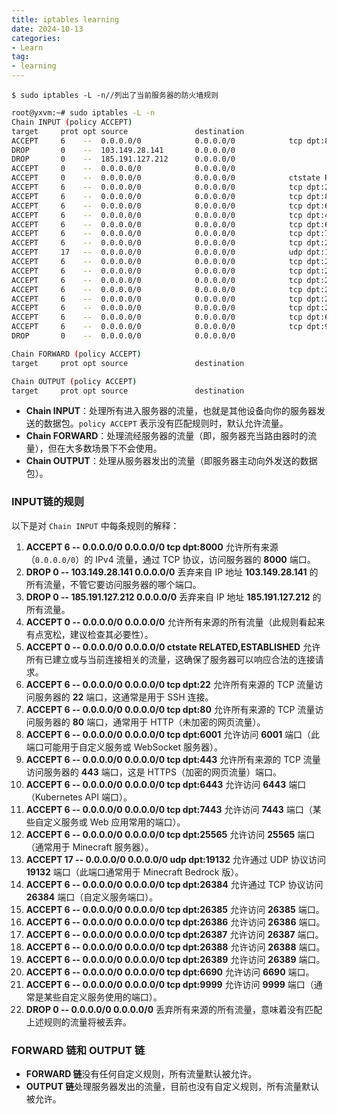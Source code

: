 ```yaml
---
title: iptables learning
date: 2024-10-13
categories: 
- Learn
tag:
- learning
---
```






```
$ sudo iptables -L -n//列出了当前服务器的防火墙规则
```






```bash
root@yxvm:~# sudo iptables -L -n
Chain INPUT (policy ACCEPT)
target     prot opt source               destination         
ACCEPT     6    --  0.0.0.0/0            0.0.0.0/0            tcp dpt:8000
DROP       0    --  103.149.28.141       0.0.0.0/0           
DROP       0    --  185.191.127.212      0.0.0.0/0           
ACCEPT     0    --  0.0.0.0/0            0.0.0.0/0           
ACCEPT     0    --  0.0.0.0/0            0.0.0.0/0            ctstate RELATED,ESTABLISHED
ACCEPT     6    --  0.0.0.0/0            0.0.0.0/0            tcp dpt:22
ACCEPT     6    --  0.0.0.0/0            0.0.0.0/0            tcp dpt:80
ACCEPT     6    --  0.0.0.0/0            0.0.0.0/0            tcp dpt:6001
ACCEPT     6    --  0.0.0.0/0            0.0.0.0/0            tcp dpt:443
ACCEPT     6    --  0.0.0.0/0            0.0.0.0/0            tcp dpt:6443
ACCEPT     6    --  0.0.0.0/0            0.0.0.0/0            tcp dpt:7443
ACCEPT     6    --  0.0.0.0/0            0.0.0.0/0            tcp dpt:25565
ACCEPT     17   --  0.0.0.0/0            0.0.0.0/0            udp dpt:19132
ACCEPT     6    --  0.0.0.0/0            0.0.0.0/0            tcp dpt:26384
ACCEPT     6    --  0.0.0.0/0            0.0.0.0/0            tcp dpt:26385
ACCEPT     6    --  0.0.0.0/0            0.0.0.0/0            tcp dpt:26386
ACCEPT     6    --  0.0.0.0/0            0.0.0.0/0            tcp dpt:26387
ACCEPT     6    --  0.0.0.0/0            0.0.0.0/0            tcp dpt:26388
ACCEPT     6    --  0.0.0.0/0            0.0.0.0/0            tcp dpt:26389
ACCEPT     6    --  0.0.0.0/0            0.0.0.0/0            tcp dpt:6690
ACCEPT     6    --  0.0.0.0/0            0.0.0.0/0            tcp dpt:9999
DROP       0    --  0.0.0.0/0            0.0.0.0/0           

Chain FORWARD (policy ACCEPT)
target     prot opt source               destination         

Chain OUTPUT (policy ACCEPT)
target     prot opt source               destination   
```

 





- **Chain INPUT**：处理所有进入服务器的流量，也就是其他设备向你的服务器发送的数据包。`policy ACCEPT` 表示没有匹配规则时，默认允许流量。
- **Chain FORWARD**：处理流经服务器的流量（即，服务器充当路由器时的流量），但在大多数场景下不会使用。
- **Chain OUTPUT**：处理从服务器发出的流量（即服务器主动向外发送的数据包）。

### **INPUT链的规则**

以下是对 `Chain INPUT` 中每条规则的解释：

1. **ACCEPT 6 -- 0.0.0.0/0 0.0.0.0/0 tcp dpt:8000**
   允许所有来源（`0.0.0.0/0`）的 IPv4 流量，通过 TCP 协议，访问服务器的 **8000** 端口。
2. **DROP 0 -- 103.149.28.141 0.0.0.0/0**
   丢弃来自 IP 地址 **103.149.28.141** 的所有流量，不管它要访问服务器的哪个端口。
3. **DROP 0 -- 185.191.127.212 0.0.0.0/0**
   丢弃来自 IP 地址 **185.191.127.212** 的所有流量。
4. **ACCEPT 0 -- 0.0.0.0/0 0.0.0.0/0**
   允许所有来源的所有流量（此规则看起来有点宽松，建议检查其必要性）。
5. **ACCEPT 0 -- 0.0.0.0/0 0.0.0.0/0 ctstate RELATED,ESTABLISHED**
   允许所有已建立或与当前连接相关的流量，这确保了服务器可以响应合法的连接请求。
6. **ACCEPT 6 -- 0.0.0.0/0 0.0.0.0/0 tcp dpt:22**
   允许所有来源的 TCP 流量访问服务器的 **22** 端口，这通常是用于 SSH 连接。
7. **ACCEPT 6 -- 0.0.0.0/0 0.0.0.0/0 tcp dpt:80**
   允许所有来源的 TCP 流量访问服务器的 **80** 端口，通常用于 HTTP（未加密的网页流量）。
8. **ACCEPT 6 -- 0.0.0.0/0 0.0.0.0/0 tcp dpt:6001**
   允许访问 **6001** 端口（此端口可能用于自定义服务或 WebSocket 服务器）。
9. **ACCEPT 6 -- 0.0.0.0/0 0.0.0.0/0 tcp dpt:443**
   允许所有来源的 TCP 流量访问服务器的 **443** 端口，这是 HTTPS（加密的网页流量）端口。
10. **ACCEPT 6 -- 0.0.0.0/0 0.0.0.0/0 tcp dpt:6443**
    允许访问 **6443** 端口（Kubernetes API 端口）。
11. **ACCEPT 6 -- 0.0.0.0/0 0.0.0.0/0 tcp dpt:7443**
    允许访问 **7443** 端口（某些自定义服务或 Web 应用常用的端口）。
12. **ACCEPT 6 -- 0.0.0.0/0 0.0.0.0/0 tcp dpt:25565**
    允许访问 **25565** 端口（通常用于 Minecraft 服务器）。
13. **ACCEPT 17 -- 0.0.0.0/0 0.0.0.0/0 udp dpt:19132**
    允许通过 UDP 协议访问 **19132** 端口（此端口通常用于 Minecraft Bedrock 版）。
14. **ACCEPT 6 -- 0.0.0.0/0 0.0.0.0/0 tcp dpt:26384**
    允许通过 TCP 协议访问 **26384** 端口（自定义服务端口）。
15. **ACCEPT 6 -- 0.0.0.0/0 0.0.0.0/0 tcp dpt:26385**
    允许访问 **26385** 端口。
16. **ACCEPT 6 -- 0.0.0.0/0 0.0.0.0/0 tcp dpt:26386**
    允许访问 **26386** 端口。
17. **ACCEPT 6 -- 0.0.0.0/0 0.0.0.0/0 tcp dpt:26387**
    允许访问 **26387** 端口。
18. **ACCEPT 6 -- 0.0.0.0/0 0.0.0.0/0 tcp dpt:26388**
    允许访问 **26388** 端口。
19. **ACCEPT 6 -- 0.0.0.0/0 0.0.0.0/0 tcp dpt:26389**
    允许访问 **26389** 端口。
20. **ACCEPT 6 -- 0.0.0.0/0 0.0.0.0/0 tcp dpt:6690**
    允许访问 **6690** 端口。
21. **ACCEPT 6 -- 0.0.0.0/0 0.0.0.0/0 tcp dpt:9999**
    允许访问 **9999** 端口（通常是某些自定义服务使用的端口）。
22. **DROP 0 -- 0.0.0.0/0 0.0.0.0/0**
    丢弃所有来源的所有流量，意味着没有匹配上述规则的流量将被丢弃。

### **FORWARD 链和 OUTPUT 链**

- **FORWARD 链**没有任何自定义规则，所有流量默认被允许。
- **OUTPUT 链**处理服务器发出的流量，目前也没有自定义规则，所有流量默认被允许。